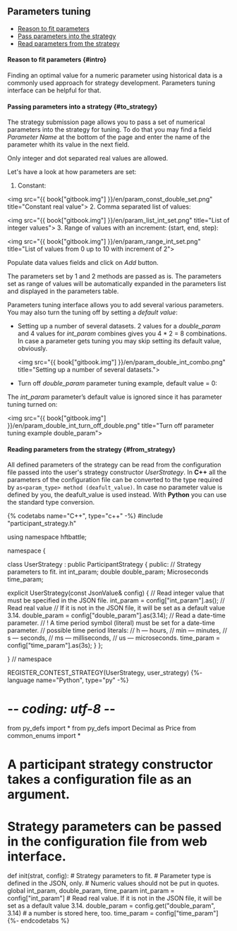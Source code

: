 ## Parameters tuning

- [Reason to fit parameters](#intro)
- [Pass parameters into the strategy](#to_strategy)
- [Read parameters from the strategy](#from_strategy)

#### Reason to fit parameters {#intro}

Finding an optimal value for a numeric parameter using historical data is a commonly used approach for strategy development.
Parameters tuning interface can be helpful for that.

#### Passing parameters into a strategy {#to_strategy}

The strategy submission page allows you to pass a set of numerical parameters into the strategy for tuning.
To do that you may find a field *Parameter Name* at the bottom of the page and enter the name of the parameter whith its value in the next field.

Only integer and dot separated real values are allowed.

Let's have a look at how parameters are set:

1. Constant:

  <img src="{{ book["gitbook.img"] }}/en/param_const_double_set.png" title="Constant real value">
2. Comma separated list of values:

  <img src="{{ book["gitbook.img"] }}/en/param_list_int_set.png" title="List of integer values">
3. Range of values with an increment: (start, end, step):

  <img src="{{ book["gitbook.img"] }}/en/param_range_int_set.png" title="List of values from 0 up to 10 with increment of 2">

Populate data values fields and click on *Add* button.

The parameters set by 1 and 2 methods are passed as is. The parameters set as range of values will be automatically expanded in the parameters list and displayed in the parameters table.

Parameters tuning interface allows you to add several various parameters. You may also turn the tuning off by setting a *default value*:

- Setting up a number of several datasets.
 2 values for a *double_param* and 4 values for *int_param* combines gives you 4 * 2 = 8 combinations.
In case a parameter gets tuning you may skip setting its default value, obviously.

  <img src="{{ book["gitbook.img"] }}/en/param_double_int_combo.png" title="Setting up a number of several datasets.">

- Turn off *double_param* parameter tuning example, default value = 0:

The *int_param* parameter’s default value is ignored since it has parameter tuning turned on:

  <img src="{{ book["gitbook.img"] }}/en/param_double_int_turn_off_double.png" title="Turn off parameter tuning example double_param">

#### Reading parameters from the strategy {#from_strategy}

All defined parameters of the strategy can be read from the configuration file passed into the user's strategy constructor *UserStrategy*.
In **C++** all the parameters of the configuration file can be converted to the type required by `as<param_type> method (deafult_value)`.
In case no parameter value is defined by you, the deafult_value is used instead.
With **Python** you can use the standard type conversion.

{% codetabs name="C++", type="c++" -%}
#include "participant_strategy.h"

using namespace hftbattle;

namespace {

class UserStrategy : public ParticipantStrategy {
public:
  // Strategy parameters to fit.
  int int_param;
  double double_param;
  Microseconds time_param;

  explicit UserStrategy(const JsonValue& config) {
    // Read integer value that must be specified in the JSON file.
    int_param = config["int_param"].as<int>();
    // Read real value
    // If it is not in the JSON file, it will be set as a default value 3.14.
    double_param = config["double_param"].as<double>(3.14);
    // Read a date-time parameter.
    // ! A time period symbol (literal) must be set for a date-time parameter.
    // possible time period literals:
    // h — hours,
    // min — minutes,
    // s — seconds,
    // ms — milliseconds,
    // us — microseconds.
    time_param = config["time_param"].as<Microseconds>(3s);
  }
};

}  // namespace

REGISTER_CONTEST_STRATEGY(UserStrategy, user_strategy)
{%- language name="Python", type="py" -%}
# -*- coding: utf-8 -*-

from py_defs import *
from py_defs import Decimal as Price
from common_enums import *


# A participant strategy constructor takes a configuration file as an argument.
# Strategy parameters can be passed in the configuration file from web interface.
def init(strat, config):
    # Strategy parameters to fit.
    # Parameter type is defined in the JSON, only.
    # Numeric values should not be put in quotes.
    global int_param, double_param, time_param
    int_param = config["int_param"]
    # Read real value. If it is not in the JSON file, it will be set as a default value 3.14.
    double_param = config.get("double_param", 3.14)
    # a number is stored here, too.
    time_param = config["time_param"]
{%- endcodetabs %}
